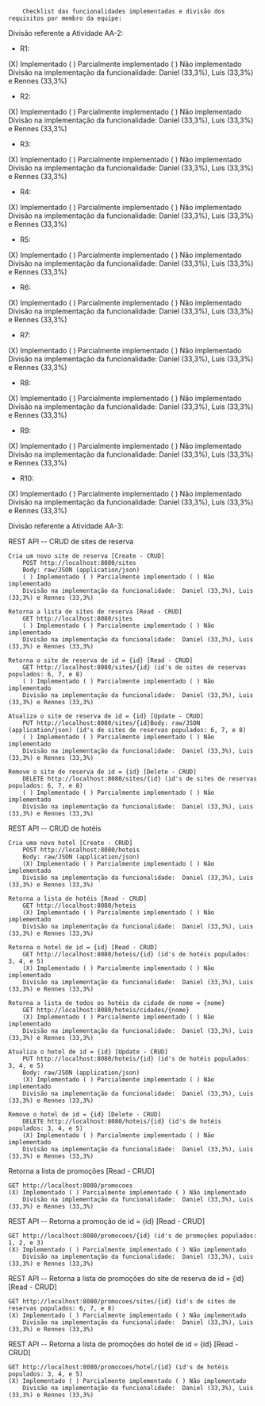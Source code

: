 		Checklist das funcionalidades implementadas e divisão dos requisitos por membro da equipe:

	
Divisão referente a Atividade AA-2:

- R1:

(X) Implementado ( ) Parcialmente implementado ( ) Não implementado
Divisão na implementação da funcionalidade: Daniel (33,3%), Luis (33,3%) e Rennes (33,3%)

- R2:

(X) Implementado ( ) Parcialmente implementado ( ) Não implementado
Divisão na implementação da funcionalidade: Daniel (33,3%), Luis (33,3%) e Rennes (33,3%)

- R3:

(X) Implementado ( ) Parcialmente implementado ( ) Não implementado
Divisão na implementação da funcionalidade: Daniel (33,3%), Luis (33,3%) e Rennes (33,3%)

- R4:

(X) Implementado ( ) Parcialmente implementado ( ) Não implementado
Divisão na implementação da funcionalidade: Daniel (33,3%), Luis (33,3%) e Rennes (33,3%)

- R5:

(X) Implementado ( ) Parcialmente implementado ( ) Não implementado 
Divisão na implementação da funcionalidade: Daniel (33,3%), Luis (33,3%) e Rennes (33,3%) 

- R6:

(X) Implementado ( ) Parcialmente implementado ( ) Não implementado
Divisão na implementação da funcionalidade: Daniel (33,3%), Luis (33,3%) e Rennes (33,3%)

- R7:

(X) Implementado ( ) Parcialmente implementado ( ) Não implementado
Divisão na implementação da funcionalidade: Daniel (33,3%), Luis (33,3%) e Rennes (33,3%)

- R8:

(X) Implementado ( ) Parcialmente implementado ( ) Não implementado
Divisão na implementação da funcionalidade: Daniel (33,3%), Luis (33,3%) e Rennes (33,3%)

- R9:

(X) Implementado ( ) Parcialmente implementado ( ) Não implementado
Divisão na implementação da funcionalidade: Daniel (33,3%), Luis (33,3%) e Rennes (33,3%)

- R10:

(X) Implementado ( ) Parcialmente implementado ( ) Não implementado
Divisão na implementação da funcionalidade: Daniel (33,3%), Luis (33,3%) e Rennes (33,3%)

Divisão referente a Atividade AA-3:

REST API -- CRUD de sites de reserva

	Cria um novo site de reserva [Create - CRUD]
		POST http://localhost:8080/sites
		Body: raw/JSON (application/json)
		( ) Implementado ( ) Parcialmente implementado ( ) Não implementado
		Divisão na implementação da funcionalidade:  Daniel (33,3%), Luis (33,3%) e Rennes (33,3%)

	Retorna a lista de sites de reserva [Read - CRUD]
		GET http://localhost:8080/sites
		( ) Implementado ( ) Parcialmente implementado ( ) Não implementado
		Divisão na implementação da funcionalidade:  Daniel (33,3%), Luis (33,3%) e Rennes (33,3%)
					
	Retorna o site de reserva de id = {id} [Read - CRUD]
		GET http://localhost:8080/sites/{id} (id's de sites de reservas populados: 6, 7, e 8)
		( ) Implementado ( ) Parcialmente implementado ( ) Não implementado
		Divisão na implementação da funcionalidade:  Daniel (33,3%), Luis (33,3%) e Rennes (33,3%)
		
	Atualiza o site de reserva de id = {id} [Update - CRUD]
		PUT http://localhost:8080/sites/{id}Body: raw/JSON (application/json) (id's de sites de reservas populados: 6, 7, e 8)
		( ) Implementado ( ) Parcialmente implementado ( ) Não implementado
		Divisão na implementação da funcionalidade:  Daniel (33,3%), Luis (33,3%) e Rennes (33,3%)
		
	Remove o site de reserva de id = {id} [Delete - CRUD]	
		DELETE http://localhost:8080/sites/{id} (id's de sites de reservas populados: 6, 7, e 8)
		( ) Implementado ( ) Parcialmente implementado ( ) Não implementado
		Divisão na implementação da funcionalidade:  Daniel (33,3%), Luis (33,3%) e Rennes (33,3%)

REST API -- CRUD de hotéis

	Cria uma novo hotel [Create - CRUD]
		POST http://localhost:8080/hoteis
		Body: raw/JSON (application/json)
		(X) Implementado ( ) Parcialmente implementado ( ) Não implementado
		Divisão na implementação da funcionalidade:  Daniel (33,3%), Luis (33,3%) e Rennes (33,3%)

	Retorna a lista de hotéis [Read - CRUD]
		GET http://localhost:8080/hoteis
		(X) Implementado ( ) Parcialmente implementado ( ) Não implementado
		Divisão na implementação da funcionalidade:  Daniel (33,3%), Luis (33,3%) e Rennes (33,3%)
	
	Retorna o hotel de id = {id} [Read - CRUD]
		GET http://localhost:8080/hoteis/{id} (id's de hotéis populados: 3, 4, e 5)
		(X) Implementado ( ) Parcialmente implementado ( ) Não implementado
		Divisão na implementação da funcionalidade:  Daniel (33,3%), Luis (33,3%) e Rennes (33,3%)
		
	Retorna a lista de todos os hotéis da cidade de nome = {nome}
		GET http://localhost:8080/hoteis/cidades/{nome}
		(X) Implementado ( ) Parcialmente implementado ( ) Não implementado
		Divisão na implementação da funcionalidade:  Daniel (33,3%), Luis (33,3%) e Rennes (33,3%)

	Atualiza o hotel de id = {id} [Update - CRUD]
		PUT http://localhost:8080/hoteis/{id} (id's de hotéis populados: 3, 4, e 5)
		Body: raw/JSON (application/json)
		(X) Implementado ( ) Parcialmente implementado ( ) Não implementado
		Divisão na implementação da funcionalidade:  Daniel (33,3%), Luis (33,3%) e Rennes (33,3%)

	Remove o hotel de id = {id} [Delete - CRUD]
		DELETE http://localhost:8080/hoteis/{id} (id's de hotéis populados: 3, 4, e 5)
		(X) Implementado ( ) Parcialmente implementado ( ) Não implementado
		Divisão na implementação da funcionalidade:  Daniel (33,3%), Luis (33,3%) e Rennes (33,3%)

Retorna a lista de promoções [Read - CRUD]

	GET http://localhost:8080/promocoes
	(X) Implementado ( ) Parcialmente implementado ( ) Não implementado
		Divisão na implementação da funcionalidade:  Daniel (33,3%), Luis (33,3%) e Rennes (33,3%)

REST API -- Retorna a promoção de id = {id} [Read - CRUD]

	GET http://localhost:8080/promocoes/{id} (id's de promoções populados: 1, 2, e 3)
	(X) Implementado ( ) Parcialmente implementado ( ) Não implementado
		Divisão na implementação da funcionalidade:  Daniel (33,3%), Luis (33,3%) e Rennes (33,3%)

REST API -- Retorna a lista de promoções do site de reserva de id = {id} [Read - CRUD]
	
	GET http://localhost:8080/promocoes/sites/{id} (id's de sites de reservas populados: 6, 7, e 8)
	(X) Implementado ( ) Parcialmente implementado ( ) Não implementado
		Divisão na implementação da funcionalidade:  Daniel (33,3%), Luis (33,3%) e Rennes (33,3%)

REST API -- Retorna a lista de promoções do hotel de id = {id} [Read - CRUD]
	
	GET http://localhost:8080/promocoes/hotel/{id} (id's de hotéis populados: 3, 4, e 5)
	(X) Implementado ( ) Parcialmente implementado ( ) Não implementado
		Divisão na implementação da funcionalidade:  Daniel (33,3%), Luis (33,3%) e Rennes (33,3%)

